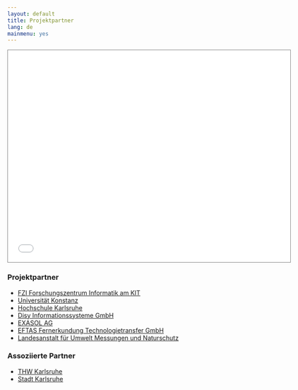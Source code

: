 ```yaml
---
layout: default
title: Projektpartner
lang: de
mainmenu: yes
---
```


<iframe src="./con-leaflet.html" width="640" height="480" style="background-color:#ddd; border:solid 1px gray"></iframe>

### Projektpartner

 - [FZI Forschungszentrum Informatik am KIT][FZI]
 - [Universität Konstanz][UKO]
 - [Hochschule Karlsruhe][HKA]
 - [Disy Informationssysteme GmbH][DISY]
 - [EXASOL AG]
 - [EFTAS Fernerkundung Technologietransfer GmbH][EFTAS]
 - [Landesanstalt für Umwelt Messungen und Naturschutz][LUBW]

[FZI]: http://www.fzi.de
[UKO]: http://www.uni-konstanz.de
[HKA]: http://www.hs-karlsruhe.de
[EXASOL AG]: http://www.exasol.com
[EFTAS]: http://www.eftas.com
[LUBW]: https://www.lubw.baden-wuerttemberg.de
[DISY]: http://www.disy.net

### Assoziierte Partner

 - [THW Karlsruhe][THW]
 - [Stadt Karlsruhe][KA]

[THW]: http://www.thw-karlsruhe.de/
[KA]: http://www.karlsruhe.de

